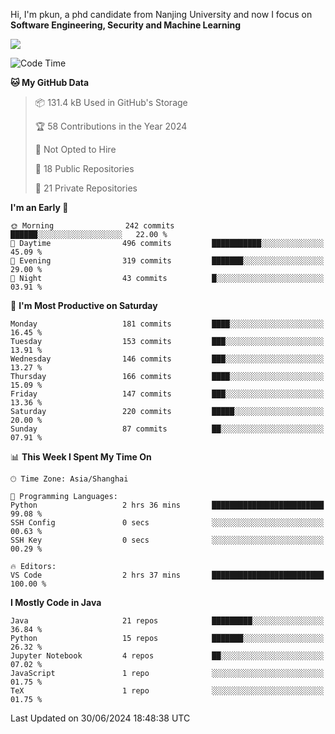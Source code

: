 Hi, I'm pkun, a phd candidate from Nanjing University and now I focus on **Software Engineering, Security and Machine Learning**

<!--![GitHub Snake Light](https://github.com/pppppkun/pppppkun/blob/output/github-snake.svg#gh-light-mode-only)-->
<!--![GitHub Snake dark](https://github.com/pppppkun/pppppkun/blob/output/github-snake-dark.svg#gh-dark-mode-only)-->

![](https://komarev.com/ghpvc/?username=pppppkun)
<!--START_SECTION:waka-->
![Code Time](http://img.shields.io/badge/Code%20Time-2%2C009%20hrs%2042%20mins-blue)

**🐱 My GitHub Data** 

> 📦 131.4 kB Used in GitHub's Storage 
 > 
> 🏆 58 Contributions in the Year 2024
 > 
> 🚫 Not Opted to Hire
 > 
> 📜 18 Public Repositories 
 > 
> 🔑 21 Private Repositories 
 > 
**I'm an Early 🐤** 

```text
🌞 Morning                242 commits         ██████░░░░░░░░░░░░░░░░░░░   22.00 % 
🌆 Daytime                496 commits         ███████████░░░░░░░░░░░░░░   45.09 % 
🌃 Evening                319 commits         ███████░░░░░░░░░░░░░░░░░░   29.00 % 
🌙 Night                  43 commits          █░░░░░░░░░░░░░░░░░░░░░░░░   03.91 % 
```
📅 **I'm Most Productive on Saturday** 

```text
Monday                   181 commits         ████░░░░░░░░░░░░░░░░░░░░░   16.45 % 
Tuesday                  153 commits         ███░░░░░░░░░░░░░░░░░░░░░░   13.91 % 
Wednesday                146 commits         ███░░░░░░░░░░░░░░░░░░░░░░   13.27 % 
Thursday                 166 commits         ████░░░░░░░░░░░░░░░░░░░░░   15.09 % 
Friday                   147 commits         ███░░░░░░░░░░░░░░░░░░░░░░   13.36 % 
Saturday                 220 commits         █████░░░░░░░░░░░░░░░░░░░░   20.00 % 
Sunday                   87 commits          ██░░░░░░░░░░░░░░░░░░░░░░░   07.91 % 
```


📊 **This Week I Spent My Time On** 

```text
🕑︎ Time Zone: Asia/Shanghai

💬 Programming Languages: 
Python                   2 hrs 36 mins       █████████████████████████   99.08 % 
SSH Config               0 secs              ░░░░░░░░░░░░░░░░░░░░░░░░░   00.63 % 
SSH Key                  0 secs              ░░░░░░░░░░░░░░░░░░░░░░░░░   00.29 % 

🔥 Editors: 
VS Code                  2 hrs 37 mins       █████████████████████████   100.00 % 
```

**I Mostly Code in Java** 

```text
Java                     21 repos            █████████░░░░░░░░░░░░░░░░   36.84 % 
Python                   15 repos            ███████░░░░░░░░░░░░░░░░░░   26.32 % 
Jupyter Notebook         4 repos             ██░░░░░░░░░░░░░░░░░░░░░░░   07.02 % 
JavaScript               1 repo              ░░░░░░░░░░░░░░░░░░░░░░░░░   01.75 % 
TeX                      1 repo              ░░░░░░░░░░░░░░░░░░░░░░░░░   01.75 % 
```




 Last Updated on 30/06/2024 18:48:38 UTC
<!--END_SECTION:waka-->
